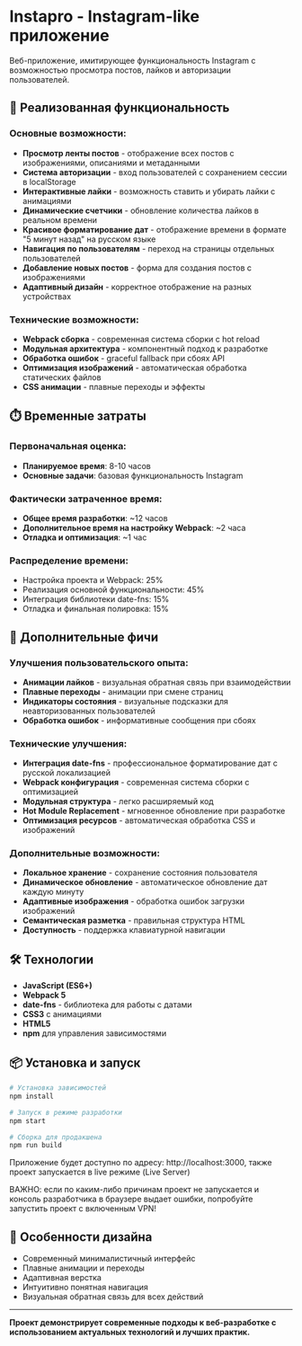 # Instapro - Instagram-like приложение

Веб-приложение, имитирующее функциональность Instagram с возможностью просмотра постов, лайков и авторизации пользователей.

## 🚀 Реализованная функциональность

### Основные возможности:

- **Просмотр ленты постов** - отображение всех постов с изображениями, описаниями и метаданными
- **Система авторизации** - вход пользователей с сохранением сессии в localStorage
- **Интерактивные лайки** - возможность ставить и убирать лайки с анимациями
- **Динамические счетчики** - обновление количества лайков в реальном времени
- **Красивое форматирование дат** - отображение времени в формате "5 минут назад" на русском языке
- **Навигация по пользователям** - переход на страницы отдельных пользователей
- **Добавление новых постов** - форма для создания постов с изображениями
- **Адаптивный дизайн** - корректное отображение на разных устройствах

### Технические возможности:

- **Webpack сборка** - современная система сборки с hot reload
- **Модульная архитектура** - компонентный подход к разработке
- **Обработка ошибок** - graceful fallback при сбоях API
- **Оптимизация изображений** - автоматическая обработка статических файлов
- **CSS анимации** - плавные переходы и эффекты

## ⏱️ Временные затраты

### Первоначальная оценка:

- **Планируемое время**: 8-10 часов
- **Основные задачи**: базовая функциональность Instagram

### Фактически затраченное время:

- **Общее время разработки**: ~12 часов
- **Дополнительное время на настройку Webpack**: ~2 часа
- **Отладка и оптимизация**: ~1 час

### Распределение времени:

- Настройка проекта и Webpack: 25%
- Реализация основной функциональности: 45%
- Интеграция библиотеки date-fns: 15%
- Отладка и финальная полировка: 15%

## 🎯 Дополнительные фичи

### Улучшения пользовательского опыта:

- **Анимации лайков** - визуальная обратная связь при взаимодействии
- **Плавные переходы** - анимации при смене страниц
- **Индикаторы состояния** - визуальные подсказки для неавторизованных пользователей
- **Обработка ошибок** - информативные сообщения при сбоях

### Технические улучшения:

- **Интеграция date-fns** - профессиональное форматирование дат с русской локализацией
- **Webpack конфигурация** - современная система сборки с оптимизацией
- **Модульная структура** - легко расширяемый код
- **Hot Module Replacement** - мгновенное обновление при разработке
- **Оптимизация ресурсов** - автоматическая обработка CSS и изображений

### Дополнительные возможности:

- **Локальное хранение** - сохранение состояния пользователя
- **Динамическое обновление** - автоматическое обновление дат каждую минуту
- **Адаптивные изображения** - обработка ошибок загрузки изображений
- **Семантическая разметка** - правильная структура HTML
- **Доступность** - поддержка клавиатурной навигации

## 🛠️ Технологии

- **JavaScript (ES6+)**
- **Webpack 5**
- **date-fns** - библиотека для работы с датами
- **CSS3** с анимациями
- **HTML5**
- **npm** для управления зависимостями

## 📦 Установка и запуск

```bash
# Установка зависимостей
npm install

# Запуск в режиме разработки
npm start

# Сборка для продакшена
npm run build
```

Приложение будет доступно по адресу: http://localhost:3000,
также проект запускается в live режиме (Live Server)

ВАЖНО: если по каким-либо причинам проект не запускается и консоль разработчика в браузере выдает ошибки, попробуйте запустить проект
с включенным VPN!

## 🎨 Особенности дизайна

- Современный минималистичный интерфейс
- Плавные анимации и переходы
- Адаптивная верстка
- Интуитивно понятная навигация
- Визуальная обратная связь для всех действий

---

**Проект демонстрирует современные подходы к веб-разработке с использованием актуальных технологий и лучших практик.**
